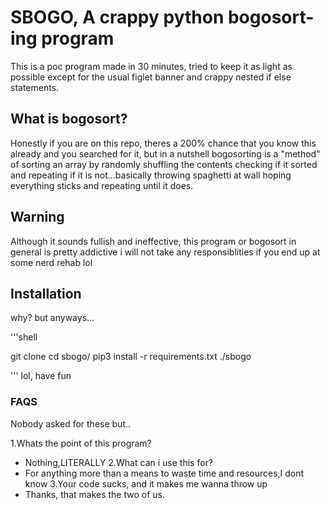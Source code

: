 # SBOGO, A crappy python bogosort-ing program

This is a poc program made in 30 minutes, tried to keep it as light as possible except for the usual 
figlet banner and crappy nested if else statements.

## What is bogosort?

Honestly if you are on this repo, theres a 200% chance that you know this already and you searched for it, but in a nutshell bogosorting is a "method" of sorting an array by randomly shuffling the contents
checking if it sorted and repeating if it is not...basically throwing spaghetti at wall hoping everything sticks and repeating until it does.

## Warning 

Although it sounds fullish and ineffective, this program or bogosort in general is pretty addictive 
i will not take any responsiblities if you end up at some nerd rehab lol

## Installation

why? but anyways...

'''shell

git clone 
cd sbogo/
pip3 install -r requirements.txt
./sbogo

'''
lol, have fun

### FAQS

Nobody asked for these but..

1.Whats the point of this program?
 - Nothing,LITERALLY
2.What can i use this for?
 - For anything more than a means to waste time and resources,I dont know
3.Your code sucks, and it makes me wanna throw up
 - Thanks, that makes the two of us.
